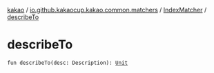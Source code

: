[kakao](../../index.md) / [io.github.kakaocup.kakao.common.matchers](../index.md) / [IndexMatcher](index.md) / [describeTo](./describe-to.md)

# describeTo

`fun describeTo(desc: Description): `[`Unit`](https://kotlinlang.org/api/latest/jvm/stdlib/kotlin/-unit/index.html)